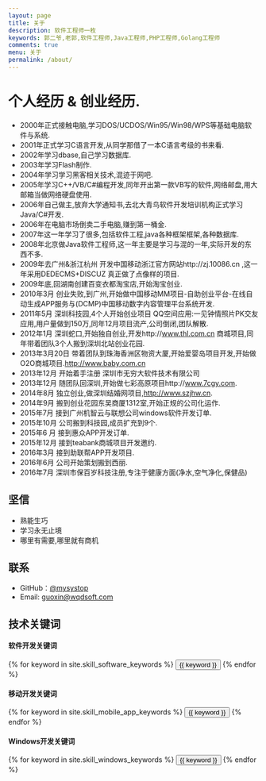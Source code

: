 ```yaml
---
layout: page
title: 关于
description: 软件工程师一枚
keywords: 郭二爷,老郭,软件工程师,Java工程师,PHP工程师,Golang工程师
comments: true
menu: 关于
permalink: /about/
---
```


# 个人经历 & 创业经历.
* 2000年正式接触电脑,学习DOS/UCDOS/Win95/Win98/WPS等基础电脑软件与系统.
* 2001年正式学习C语言开发,从同学那借了一本C语言考级的书来看.
* 2002年学习dbase,自己学习数据库.
* 2003年学习Flash制作.
* 2004年学习学习黑客相关技术,混迹于网吧.
* 2005年学习C++/VB/C#编程开发,同年开出第一款VB写的软件,网络邮盘,用大邮箱当做网络硬盘使用.
* 2006年自己做主,放弃大学通知书,去北大青鸟软件开发培训机构正式学习Java/C#开发.
* 2006年在电脑市场倒卖二手电脑,赚到第一桶金.
* 2007年这一年学习了很多,包括软件工程,java各种框架框架,各种数据库.
* 2008年北京做Java软件工程师,这一年主要是学习与混的一年,实际开发的东西不多.
* 2009年去广州&浙江杭州 开发中国移动浙江官方网站http://zj.10086.cn ,这一年采用DEDECMS+DISCUZ 真正做了点像样的项目.
* 2009年底,回湖南创建百变衣都淘宝店,开始淘宝创业.
* 2010年3月 创业失败,到广州,开始做中国移动MM项目-自助创业平台-在线自动生成APP服务与(DCMP)中国移动数字内容管理平台系统开发.
* 2011年5月 深圳科技园,4个人开始创业项目 QQ空间应用:一见钟情照片PK交友应用,用户量做到150万,同年12月项目流产,公司倒闭,团队解散.
* 2012年1月 深圳蛇口,开始独自创业,开发http://www.thl.com.cn 商城项目,同年带着团队3个人搬到深圳北站创业花园.
* 2013年3月20日 带着团队到珠海香洲区物资大厦,开始爱婴岛项目开发,开始做O2O商城项目.http://www.baby.com.cn
* 2013年12月 开始着手注册 深圳市无穷大软件技术有限公司  
* 2013年12月 随团队回深圳,开始做七彩高原项目http://www.7cgy.com. 
* 2014年8月 独立创业,做深圳结婚网项目,http://www.szjhw.cn.
* 2014年9月 搬到创业花园东吴商厦1312室,开始正规的公司化运作.
* 2015年7月 接到广州机智云与联想公司windows软件开发订单.
* 2015年10月 公司搬到科技园,成员扩充到9个.
* 2015年6 月 接到惠众APP开发订单.
* 2015年12月 接到teabank商城项目开发邀约.
* 2016年3月 接到助联帮APP开发项目.
* 2016年6月 公司开始策划搬到西丽.
* 2016年7月 深圳市保百岁科技注册,专注于健康方面(净水,空气净化,保健品)

## 坚信

* 熟能生巧
* 学习永无止境
* 哪里有需要,哪里就有商机

## 联系

* GitHub：[@mysystop](https://github.com/mysystop)
* Email: guoxin@wqdsoft.com
## 技术关键词

#### 软件开发关键词
<div class="btn-inline">
    {% for keyword in site.skill_software_keywords %}
    <button class="btn btn-outline" type="button">{{ keyword }}</button>
    {% endfor %}
</div>

#### 移动开发关键词
<div class="btn-inline">
    {% for keyword in site.skill_mobile_app_keywords %}
    <button class="btn btn-outline" type="button">{{ keyword }}</button>
    {% endfor %}
</div>

#### Windows开发关键词
<div class="btn-inline">
    {% for keyword in site.skill_windows_keywords %}
    <button class="btn btn-outline" type="button">{{ keyword }}</button>
    {% endfor %}
</div>
